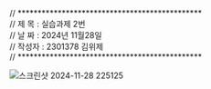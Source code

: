 // **********************************************                                                                               
// 제 목 : 실습과제 2번                                                                                                           
// 날 짜 : 2024년 11월28일                                                                                                       
// 작성자 : 2301378 김위제                                                                                                       
// **********************************************


![스크린샷 2024-11-28 225125](https://github.com/user-attachments/assets/33b9c740-98e4-4f1e-a7b2-7bc287236f80)
